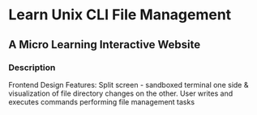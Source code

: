 # Learn Unix CLI File Management
## A Micro Learning Interactive Website
### Description
Frontend Design Features:
Split screen - sandboxed terminal one side & visualization of file directory changes on the other.
User writes and executes commands performing file management tasks
